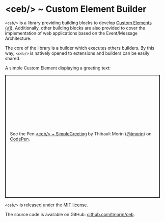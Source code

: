 # &lt;ceb/&gt; ~ Custom Element Builder

`<ceb/>` is a library providing building blocks to develop [Custom Elements (v1)]. Additionally, other building blocks are also provided to cover the implementation of web applications based on the Event/Message Architecture.

The core of the library is a builder which executes others builders.
By this way, `<ceb/>` is natively opened to extensions and builders can be easily shared.

A simple Custom Element displaying a greeting text:

<p class="codepen" data-height="400" data-theme-id="light" data-default-tab="js,result" data-slug-hash="XWRZwVG" data-editable="true" data-user="tmorin" style="height: 400px; box-sizing: border-box; display: flex; align-items: center; justify-content: center; border: 2px solid; margin: 1em 0; padding: 1em;">
  <span>See the Pen <a href="https://codepen.io/tmorin/pen/XWRZwVG">
  &lt;ceb/&gt; ~ SimpleGreeting</a> by Thibault Morin (<a href="https://codepen.io/tmorin">@tmorin</a>)
  on <a href="https://codepen.io">CodePen</a>.</span>
</p>
<script async src="https://cpwebassets.codepen.io/assets/embed/ei.js"></script>

[Custom Elements (v1)]: https://html.spec.whatwg.org/multipage/custom-elements.html
[MIT license]: http://opensource.org/licenses/MIT
[github.com/tmorin/ceb]: https://github.com/tmorin/ceb

`<ceb/>` is released under the [MIT license].

The source code is available on GitHub: [github.com/tmorin/ceb].
